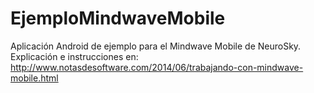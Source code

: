 EjemploMindwaveMobile
=====================

Aplicación Android de ejemplo para el Mindwave Mobile de NeuroSky.
Explicación e instrucciones en: http://www.notasdesoftware.com/2014/06/trabajando-con-mindwave-mobile.html
